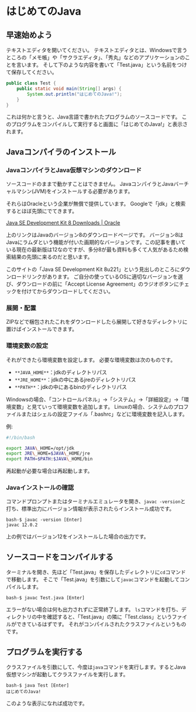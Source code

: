 # はじめてのJava
## 早速始めよう
テキストエディタを開いてください。
テキストエディタとは、Windowsで言うところの「メモ帳」や「サクラエディタ」、「秀丸」などのアプリケーションのことを言います。
そして下のような内容を書いて「Test.java」という名前をつけて保存してください。
```Test.java
public class Test {
    public static void main(String[] args) {
        System.out.println("はじめてのJava!");
    }
}
```
これは何かと言うと、Java言語で書かれたプログラムのソースコードです。
このプログラムをコンパイルして実行すると画面に「はじめてのJava!」と表示されます。
## Javaコンパイラのインストール
### JavaコンパイラとJava仮想マシンのダウンロード
ソースコードのままで動かすことはできません。
JavaコンパイラとJavaバーチャルマシン(JVM)をインストールする必要があります。

それらはOracleという企業が無償で提供しています。
Googleで「jdk」と検索するとほぼ先頭にでてきます。

[Java SE Development Kit 8 Downloads | Oracle](https://www.oracle.com/technetwork/java/javase/downloads/jdk8-downloads-2133151.html)

上のリンクはJavaのバージョン8のダウンロードページです。
バージョン8はJavaにラムダという機能が付いた画期的なバージョンです。この記事を書いている現在の最新版は12なのですが、多分8が最も資料も多くて人気があるため検索結果の先頭に来るのだと思います。

このサイトの「Java SE Development Kit 8u221」という見出しのところにダウンロードリンクがあります。
ご自分の使っているOSに適切なバージョンを選び、ダウンロードの前に「Accept License Agreement」のラジオボタンにチェックを付けてからダウンロードしてください。

### 展開・配置
ZIPなどで梱包されたこれをダウンロードしたら展開して好きなディレクトリに置けばインストールできます。

### 環境変数の設定
それができたら環境変数を設定します。
必要な環境変数は次のものです。
* `**JAVA_HOME**`：jdkのディレクトリパス
* `**JRE_HOME**`：jdkの中にあるjreのディレクトリパス
* `**PATH**`：jdkの中にあるbinのディレクトリパス

Windowsの場合、「コントロールパネル」→「システム」→「詳細設定」→「環境変数」と見ていって環境変数を追加します。
Linuxの場合、システムのプロファイルまたはシェルの設定ファイル「.bashrc」などに環境変数を記入します。

例:
```bashrc.sh
#!/bin/bash

export JAVA\_HOME=/opt/jdk
export JRE\_HOME=$JAVA\_HOME/jre
export PATH=$PATH:$JAVA\_HOME/bin
```

再起動が必要な場合は再起動します。

### Javaインストールの確認
コマンドプロンプトまたはターミナルエミュレータを開き、`javac -version`と打ち、標準出力にバージョン情報が表示されたらインストール成功です。
```ターミナル
bash-$ javac -version [Enter]
javac 12.0.2
```
上の例ではバージョン12をインストールした場合の出力です。

## ソースコードをコンパイルする
ターミナルを開き、先ほど「Test.java」を保存したディレクトリに`cd`コマンドで移動します。
そこで「Test.java」を引数にして`javac`コマンドを起動してコンパイルします。
```ターミナル
bash-$ javac Test.java [Enter]
```
エラーがない場合は何も出力されずに正常終了します。
`ls`コマンドを打ち、ディレクトリの中を確認すると、「Test.java」の隣に「Test.class」というファイルができているはずです。
それがコンパイルされたクラスファイルというものです。

## プログラムを実行する
クラスファイルを引数にして、今度は`java`コマンドを実行します。するとJava仮想マシンが起動してクラスファイルを実行します。
```ターミナル
bash-$ java Test [Enter]
はじめてのJava!
```
このような表示になれば成功です。




